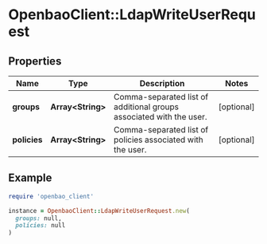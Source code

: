 # OpenbaoClient::LdapWriteUserRequest

## Properties

| Name | Type | Description | Notes |
| ---- | ---- | ----------- | ----- |
| **groups** | **Array&lt;String&gt;** | Comma-separated list of additional groups associated with the user. | [optional] |
| **policies** | **Array&lt;String&gt;** | Comma-separated list of policies associated with the user. | [optional] |

## Example

```ruby
require 'openbao_client'

instance = OpenbaoClient::LdapWriteUserRequest.new(
  groups: null,
  policies: null
)
```

